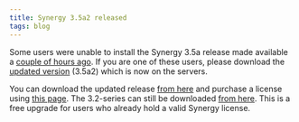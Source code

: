 ```yaml
---
title: Synergy 3.5a2 released
tags: blog
---
```


Some users were unable to install the Synergy 3.5a release made available a [couple of hours ago](http://www.wincent.com/a/news/archives/2007/11/synergy_35a_rel.php). If you are one of these users, please download the [updated version](http://www.wincent.com/a/products/synergy-classic/history/#3.5a2) (3.5a2) which is now on the servers.

You can download the updated release [from here](http://www.wincent.com/download.php?item=SynergyBeta.dmg) and purchase a license using [this page](https://secure.wincent.com/a/products/synergy-classic/purchase/). The 3.2-series can still be downloaded [from here](http://www.wincent.com/download.php?item=SynergyJaguar.dmg). This is a free upgrade for users who already hold a valid Synergy license.
